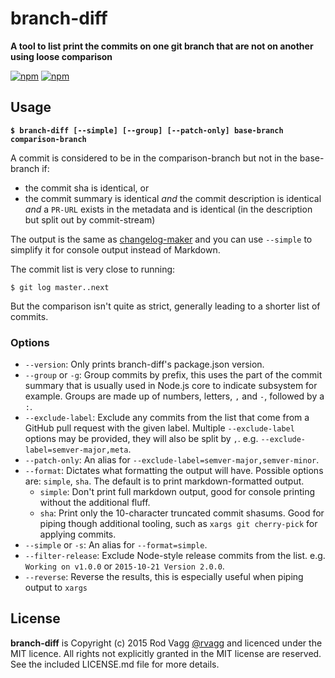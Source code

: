 # branch-diff

**A tool to list print the commits on one git branch that are not on another using loose comparison**

[![npm](https://nodei.co/npm/branch-diff.png?downloads=true&downloadRank=true)](https://nodei.co/npm/branch-diff/)
[![npm](https://nodei.co/npm-dl/branch-diff.png?months=6&height=3)](https://nodei.co/npm/branch-diff/)

## Usage

**`$ branch-diff [--simple] [--group] [--patch-only] base-branch comparison-branch`**

A commit is considered to be in the comparison-branch but not in the base-branch if:

* the commit sha is identical, or
* the commit summary is identical _and_ the commit description is identical _and_ a `PR-URL` exists in the metadata and is identical (in the description but split out by commit-stream)

The output is the same as [changelog-maker](https://github.com/rvagg/changelog-maker/) and you can use `--simple` to simplify it for console output instead of Markdown.

The commit list is very close to running:

`$ git log master..next`

But the comparison isn't quite as strict, generally leading to a shorter list of commits.

### Options

* `--version`: Only prints branch-diff's package.json version.
* `--group` or `-g`: Group commits by prefix, this uses the part of the commit summary that is usually used in Node.js core to indicate subsystem for example. Groups are made up of numbers, letters, `,` and `-`, followed by a `:`.
* `--exclude-label`: Exclude any commits from the list that come from a GitHub pull request with the given label. Multiple `--exclude-label` options may be provided, they will also be split by `,`. e.g. `--exclude-label=semver-major,meta`.
* `--patch-only`: An alias for `--exclude-label=semver-major,semver-minor`.
* `--format`: Dictates what formatting the output will have. Possible options are: `simple`, `sha`. The default is to print markdown-formatted output.
  - `simple`: Don't print full markdown output, good for console printing without the additional fluff.
  - `sha`: Print only the 10-character truncated commit shasums. Good for piping though additional tooling, such as `xargs git cherry-pick` for applying commits.
* `--simple` or `-s`: An alias for `--format=simple`.
* `--filter-release`: Exclude Node-style release commits from the list. e.g. `Working on v1.0.0` or `2015-10-21 Version 2.0.0`.
* `--reverse`: Reverse the results, this is especially useful when piping output to `xargs`

## License

**branch-diff** is Copyright (c) 2015 Rod Vagg [@rvagg](https://twitter.com/rvagg) and licenced under the MIT licence. All rights not explicitly granted in the MIT license are reserved. See the included LICENSE.md file for more details.
